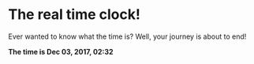 # The real time clock!

Ever wanted to know what the time is? Well, your journey is about to end!

**The time is Dec 03, 2017, 02:32**